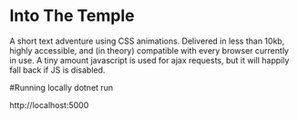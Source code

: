 # Into The Temple
A short text adventure using CSS animations. Delivered in less than 10kb, highly accessible, and (in theory) compatible with every browser currently in use. A tiny amount javascript is used for ajax requests, but it will happily fall back if JS is disabled.

#Running locally
dotnet run

http://localhost:5000
